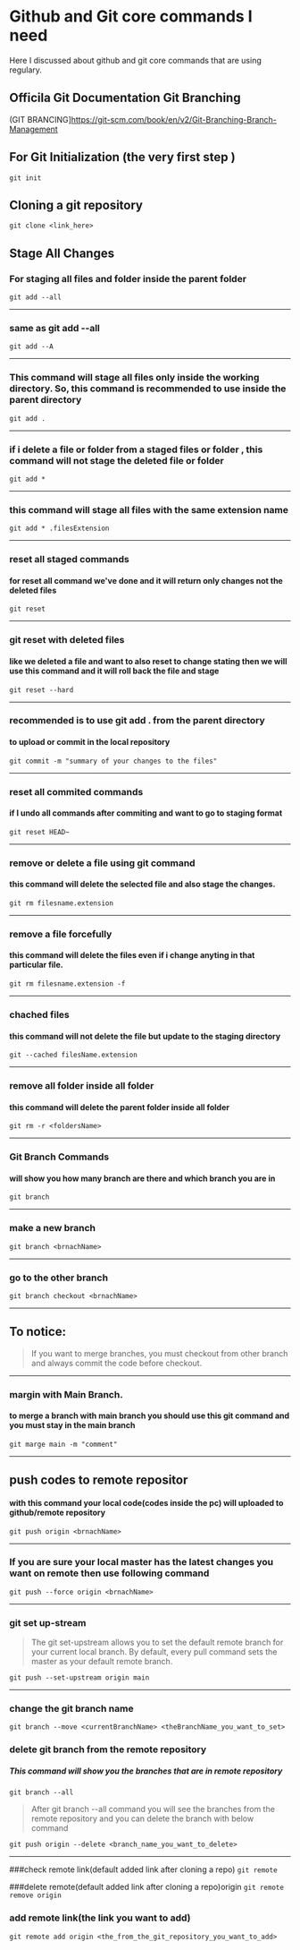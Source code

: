 # Github and Git core commands I need

Here I discussed about github and git core commands that are using regulary.

## Officila Git Documentation Git Branching

(GIT BRANCING]https://git-scm.com/book/en/v2/Git-Branching-Branch-Management

## For Git Initialization (the very first step )

`git init `

## Cloning a git repository

`git clone <link_here>`

## Stage All Changes

### For staging all files and folder inside the parent folder

`git add --all`

---

### same as git add --all

`git add --A`

---

### This command will stage all files only inside the working directory. So, this command is recommended to use inside the parent directory

`git add .`

---

### if i delete a file or folder from a staged files or folder , this command will not stage the deleted file or folder

`git add *`

---

### this command will stage all files with the same extension name

`git add * .filesExtension`

---

### reset all staged commands

#### for reset all command we've done and it will return only changes not the deleted files

`git reset`

---

### git reset with deleted files

#### like we deleted a file and want to also reset to change stating then we will use this command and it will roll back the file and stage

`git reset --hard`

---

### recommended is to use git add . from the parent directory

#### to upload or commit in the local repository

`git commit -m "summary of your changes to the files"`

---

### reset all commited commands

#### if I undo all commands after commiting and want to go to staging format

`git reset HEAD~`

---

### remove or delete a file using git command

#### this command will delete the selected file and also stage the changes.

`git rm filesname.extension`

---

### remove a file forcefully

#### this command will delete the files even if i change anyting in that particular file.

`git rm filesname.extension -f`

---

### chached files

#### this command will not delete the file but update to the staging directory

`git --cached filesName.extension`

---

### remove all folder inside all folder

#### this command will delete the parent folder inside all folder

`git rm -r <foldersName>`

---

### Git Branch Commands

#### will show you how many branch are there and which branch you are in

`git branch`

---

### make a new branch

`git branch <brnachName>`

---

### go to the other branch

`git branch checkout <brnachName>`

---

## To notice:

> If you want to merge branches, you must checkout from other branch and always commit the code before checkout.

---

### margin with Main Branch.

#### to merge a branch with main branch you should use this git command and you must stay in the main branch

`git marge main -m "comment"`

---

## push codes to remote repositor

#### with this command your local code(codes inside the pc) will uploaded to github/remote repository

`git push origin <brnachName>`

---

### If you are sure your local master has the latest changes you want on remote then use following command

`git push --force origin <brnachName>`

---

### git set up-stream

> The git set-upstream allows you to set the default remote branch for your current local branch. By default, every pull command sets the master as your default remote branch.

`git push --set-upstream origin main`

---

### change the git branch name

`git branch --move <currentBranchName> <theBranchName_you_want_to_set>`

### delete git branch from the remote repository

##### This command will show you the branches that are in remote repository

`git branch --all`

> After git branch --all command you will see the branches from the remote repository and you can delete the branch with below command

`git push origin --delete <branch_name_you_want_to_delete>`

---

###check remote link(default added link after cloning a repo)
`git remote`

###delete remote(default added link after cloning a repo)origin
`git remote remove origin`

### add remote link(the link you want to add)
`git remote add origin <the_from_the_git_repository_you_want_to_add>`

